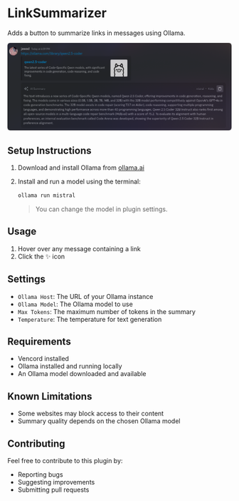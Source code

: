 # LinkSummarizer

Adds a button to summarize links in messages using Ollama.

![Preview](./assets/preview.png)

## Setup Instructions

1. Download and install Ollama from [ollama.ai](https://ollama.ai)

2. Install and run a model using the terminal:

    ```bash
    ollama run mistral
    ```

    > You can change the model in plugin settings.

## Usage

1. Hover over any message containing a link
2. Click the ✨ icon

## Settings

-   `Ollama Host`: The URL of your Ollama instance
-   `Ollama Model`: The Ollama model to use
-   `Max Tokens`: The maximum number of tokens in the summary
-   `Temperature`: The temperature for text generation

## Requirements

-   Vencord installed
-   Ollama installed and running locally
-   An Ollama model downloaded and available

## Known Limitations

-   Some websites may block access to their content
-   Summary quality depends on the chosen Ollama model

## Contributing

Feel free to contribute to this plugin by:

-   Reporting bugs
-   Suggesting improvements
-   Submitting pull requests
